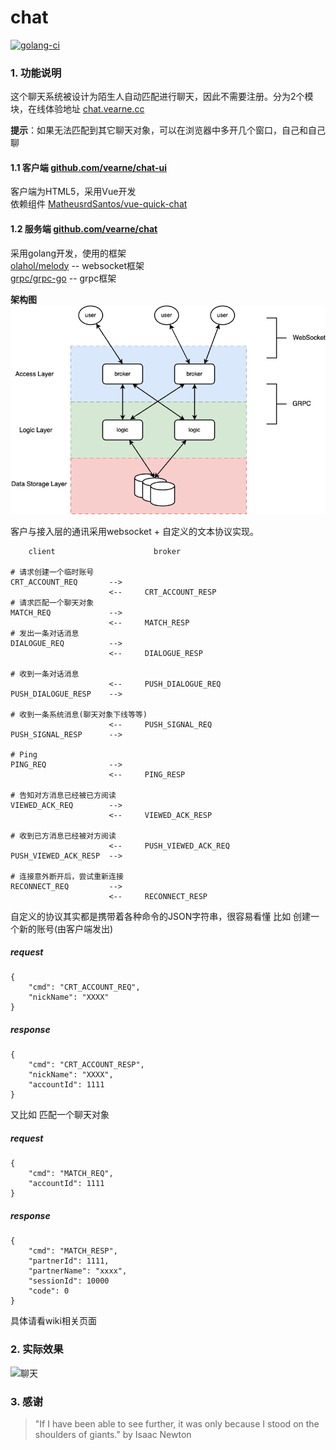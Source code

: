 # chat
[![golang-ci](https://github.com/vearne/chat/actions/workflows/golang-ci.yml/badge.svg)](https://github.com/vearne/chat/actions/workflows/golang-ci.yml)
### 1. 功能说明
这个聊天系统被设计为陌生人自动匹配进行聊天，因此不需要注册。分为2个模块，在线体验地址 [chat.vearne.cc](http://chat.vearne.cc/)      

**提示**：如果无法匹配到其它聊天对象，可以在浏览器中多开几个窗口，自己和自己聊


#### 1.1 客户端 [github.com/vearne/chat-ui](https://github.com/vearne/chat-ui)
客户端为HTML5，采用Vue开发    
依赖组件 [MatheusrdSantos/vue-quick-chat](https://github.com/MatheusrdSantos/vue-quick-chat)

#### 1.2 服务端 [github.com/vearne/chat](https://github.com/vearne/chat)
采用golang开发，使用的框架    
[olahol/melody](https://github.com/olahol/melody) -- websocket框架    
[grpc/grpc-go](https://github.com/grpc/grpc-go)  -- grpc框架

**架构图**![架构图](https://raw.githubusercontent.com/vearne/chat/master/img/arch.png)

客户与接入层的通讯采用websocket + 自定义的文本协议实现。


```
    client                      broker

# 请求创建一个临时账号
CRT_ACCOUNT_REQ       -->
                      <--     CRT_ACCOUNT_RESP
# 请求匹配一个聊天对象                    
MATCH_REQ             -->
                      <--     MATCH_RESP
# 发出一条对话消息
DIALOGUE_REQ          -->     
                      <--     DIALOGUE_RESP

# 收到一条对话消息                   
                      <--     PUSH_DIALOGUE_REQ
PUSH_DIALOGUE_RESP    -->     
                    
# 收到一条系统消息(聊天对象下线等等)
                      <--     PUSH_SIGNAL_REQ
PUSH_SIGNAL_RESP      -->     

# Ping
PING_REQ              -->     
                      <--     PING_RESP

# 告知对方消息已经被已方阅读                    
VIEWED_ACK_REQ        -->
                      <--     VIEWED_ACK_RESP
  
# 收到已方消息已经被对方阅读               
                      <--     PUSH_VIEWED_ACK_REQ
PUSH_VIEWED_ACK_RESP  -->     

# 连接意外断开后，尝试重新连接
RECONNECT_REQ         -->     
                      <--     RECONNECT_RESP          

```


自定义的协议其实都是携带着各种命令的JSON字符串，很容易看懂
比如 创建一个新的账号(由客户端发出)
##### request
```
{
	"cmd": "CRT_ACCOUNT_REQ",
	"nickName": "XXXX"
}
```
##### response
```
{
	"cmd": "CRT_ACCOUNT_RESP",
	"nickName": "XXXX",
	"accountId": 1111
}
```
又比如 匹配一个聊天对象
##### request
```
{
	"cmd": "MATCH_REQ",
	"accountId": 1111
}
```
##### response
```
{
	"cmd": "MATCH_RESP",
	"partnerId": 1111,
	"partnerName": "xxxx",
	"sessionId": 10000
	"code": 0
}
```
具体请看wiki相关页面

### 2. 实际效果
![聊天](https://raw.githubusercontent.com/vearne/chat/master/img/chat.png)

### 3. 感谢
>"If I have been able to see further, it was only because I stood on the shoulders of giants."   by Isaac Newton

